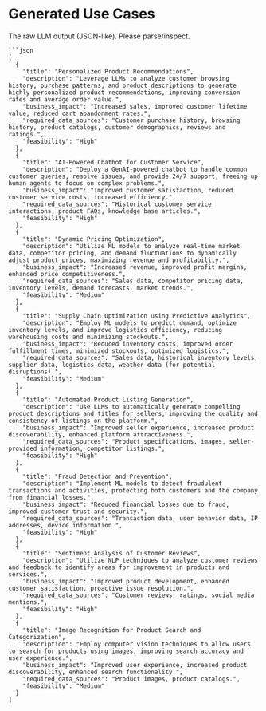 # Generated Use Cases

The raw LLM output (JSON-like). Please parse/inspect.

```
```json
[
  {
    "title": "Personalized Product Recommendations",
    "description": "Leverage LLMs to analyze customer browsing history, purchase patterns, and product descriptions to generate highly personalized product recommendations, improving conversion rates and average order value.",
    "business_impact": "Increased sales, improved customer lifetime value, reduced cart abandonment rates.",
    "required_data_sources": "Customer purchase history, browsing history, product catalogs, customer demographics, reviews and ratings.",
    "feasibility": "High"
  },
  {
    "title": "AI-Powered Chatbot for Customer Service",
    "description": "Deploy a GenAI-powered chatbot to handle common customer queries, resolve issues, and provide 24/7 support, freeing up human agents to focus on complex problems.",
    "business_impact": "Improved customer satisfaction, reduced customer service costs, increased efficiency.",
    "required_data_sources": "Historical customer service interactions, product FAQs, knowledge base articles.",
    "feasibility": "High"
  },
  {
    "title": "Dynamic Pricing Optimization",
    "description": "Utilize ML models to analyze real-time market data, competitor pricing, and demand fluctuations to dynamically adjust product prices, maximizing revenue and profitability.",
    "business_impact": "Increased revenue, improved profit margins, enhanced price competitiveness.",
    "required_data_sources": "Sales data, competitor pricing data, inventory levels, demand forecasts, market trends.",
    "feasibility": "Medium"
  },
  {
    "title": "Supply Chain Optimization using Predictive Analytics",
    "description": "Employ ML models to predict demand, optimize inventory levels, and improve logistics efficiency, reducing warehousing costs and minimizing stockouts.",
    "business_impact": "Reduced inventory costs, improved order fulfillment times, minimized stockouts, optimized logistics.",
    "required_data_sources": "Sales data, historical inventory levels, supplier data, logistics data, weather data (for potential disruptions).",
    "feasibility": "Medium"
  },
  {
    "title": "Automated Product Listing Generation",
    "description": "Use LLMs to automatically generate compelling product descriptions and titles for sellers, improving the quality and consistency of listings on the platform.",
    "business_impact": "Improved seller experience, increased product discoverability, enhanced platform attractiveness.",
    "required_data_sources": "Product specifications, images, seller-provided information, competitor listings.",
    "feasibility": "High"
  },
  {
    "title": "Fraud Detection and Prevention",
    "description": "Implement ML models to detect fraudulent transactions and activities, protecting both customers and the company from financial losses.",
    "business_impact": "Reduced financial losses due to fraud, improved customer trust and security.",
    "required_data_sources": "Transaction data, user behavior data, IP addresses, device information.",
    "feasibility": "High"
  },
  {
    "title": "Sentiment Analysis of Customer Reviews",
    "description": "Utilize NLP techniques to analyze customer reviews and feedback to identify areas for improvement in products and services.",
    "business_impact": "Improved product development, enhanced customer satisfaction, proactive issue resolution.",
    "required_data_sources": "Customer reviews, ratings, social media mentions.",
    "feasibility": "High"
  },
  {
    "title": "Image Recognition for Product Search and Categorization",
    "description": "Employ computer vision techniques to allow users to search for products using images, improving search accuracy and user experience.",
    "business_impact": "Improved user experience, increased product discoverability, enhanced search functionality.",
    "required_data_sources": "Product images, product catalogs.",
    "feasibility": "Medium"
  }
]
```
```
